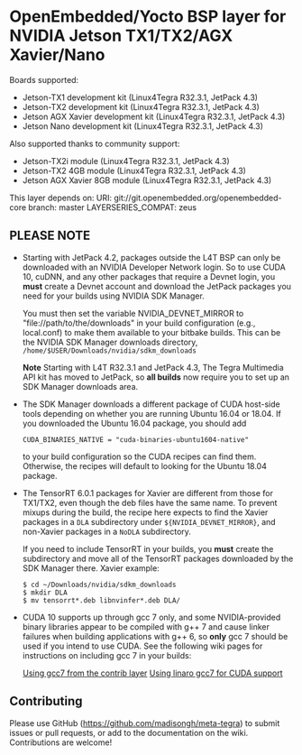 OpenEmbedded/Yocto BSP layer for NVIDIA Jetson TX1/TX2/AGX Xavier/Nano
======================================================================

Boards supported:
* Jetson-TX1 development kit (Linux4Tegra R32.3.1, JetPack 4.3)
* Jetson-TX2 development kit (Linux4Tegra R32.3.1, JetPack 4.3)
* Jetson AGX Xavier development kit (Linux4Tegra R32.3.1, JetPack 4.3)
* Jetson Nano development kit (Linux4Tegra R32.3.1, JetPack 4.3)

Also supported thanks to community support:
* Jetson-TX2i module (Linux4Tegra R32.3.1, JetPack 4.3)
* Jetson-TX2 4GB module (Linux4Tegra R32.3.1, JetPack 4.3)
* Jetson AGX Xavier 8GB module (Linux4Tegra R32.3.1, JetPack 4.3)


This layer depends on:
URI: git://git.openembedded.org/openembedded-core
branch: master
LAYERSERIES_COMPAT: zeus


PLEASE NOTE
-----------

* Starting with JetPack 4.2, packages outside the L4T BSP can
  only be downloaded with an NVIDIA Developer Network login.
  So to use CUDA 10, cuDNN, and any other packages that require
  a Devnet login, you **must** create a Devnet account and
  download the JetPack packages you need for your builds using
  NVIDIA SDK Manager.

  You must then set the variable NVIDIA_DEVNET_MIRROR to
  "file://path/to/the/downloads" in your build configuration
  (e.g., local.conf) to make them available to your bitbake
  builds.  This can be the NVIDIA SDK Manager downloads
  directory, `/home/$USER/Downloads/nvidia/sdkm_downloads`

  **Note** Starting with L4T R32.3.1 and JetPack 4.3, The Tegra
  Multimedia API kit has moved to JetPack, so **all builds**
  now require you to set up an SDK Manager downloads area.

* The SDK Manager downloads a different package of CUDA host-side
  tools depending on whether you are running Ubuntu 16.04
  or 18.04. If you downloaded the Ubuntu 16.04 package, you
  should add

      CUDA_BINARIES_NATIVE = "cuda-binaries-ubuntu1604-native"

  to your build configuration so the CUDA recipes can find
  them. Otherwise, the recipes will default to looking for
  the Ubuntu 18.04 package.

* The TensorRT 6.0.1 packages for Xavier are different from
  those for TX1/TX2, even though the deb files have the same
  name. To prevent mixups during the build, the recipe here
  expects to find the Xavier packages in a `DLA` subdirectory
  under `${NVIDIA_DEVNET_MIRROR}`, and non-Xavier packages
  in a `NoDLA` subdirectory.

  If you need to include TensorRT in your builds, you **must**
  create the subdirectory and move all of the TensorRT packages
  downloaded by the SDK Manager there. Xavier example:

      $ cd ~/Downloads/nvidia/sdkm_downloads
      $ mkdir DLA
      $ mv tensorrt*.deb libnvinfer*.deb DLA/

* CUDA 10 supports up through gcc 7 only, and some NVIDIA-provided
  binary libraries appear to be compiled with g++ 7 and cause linker
  failures when building applications with g++ 6, so **only** gcc 7
  should be used if you intend to use CUDA. See the following wiki
  pages for instructions on including gcc 7 in your builds:

  [Using gcc7 from the contrib layer](https://github.com/madisongh/meta-tegra/wiki/Using-gcc7-from-the-contrib-layer)
  [Using linaro gcc7 for CUDA support](https://github.com/madisongh/meta-tegra/wiki/Using-linaro-gcc7-for-CUDA-support)


Contributing
------------

Please use GitHub (https://github.com/madisongh/meta-tegra) to submit
issues or pull requests, or add to the documentation on the wiki.
Contributions are welcome!
